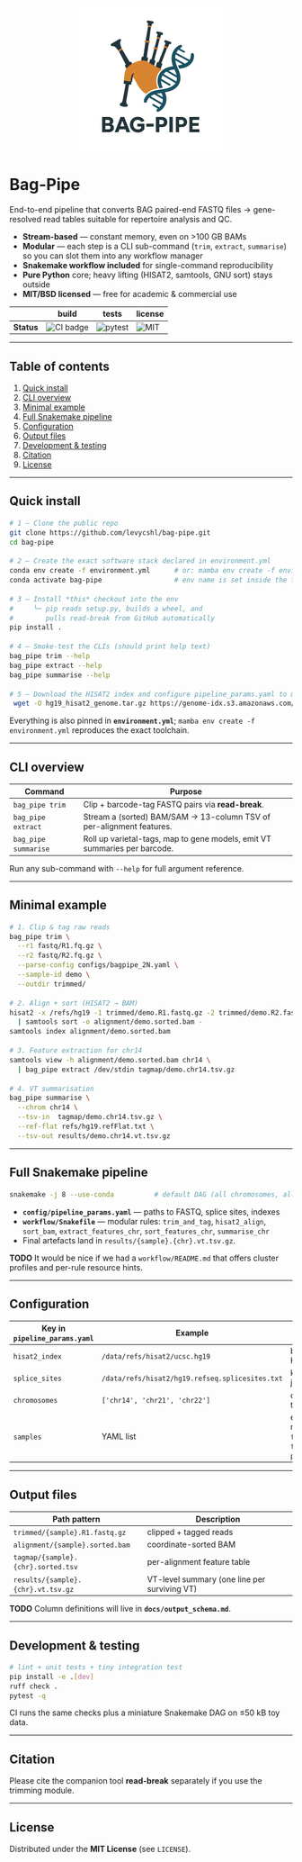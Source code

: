 <p align="center">
  <img src="docs/logo_bag-pipe.png" height="256" alt="bag-pipe logo"/>
</p>

# Bag-Pipe <!-- omit in toc -->

End-to-end pipeline that converts BAG paired-end FASTQ files → gene-resolved
read tables suitable for repertoire analysis and QC.

* **Stream-based** — constant memory, even on >100 GB BAMs  
* **Modular** — each step is a CLI sub-command (`trim`, `extract`, `summarise`)
  so you can slot them into any workflow manager  
* **Snakemake workflow included** for single-command reproducibility  
* **Pure Python** core; heavy lifting (HISAT2, samtools, GNU sort) stays outside  
* **MIT/BSD licensed** — free for academic & commercial use

| | build | tests | license |
|---|---|---|---|
| **Status** | ![CI badge](https://img.shields.io/badge/CI-passing-brightgreen?logo=github) | ![pytest](https://img.shields.io/badge/tests-100%25-brightgreen) | ![MIT](https://img.shields.io/badge/license-MIT-blue) |

---

## Table of contents <!-- omit in toc -->
1. [Quick install](#quick-install)
2. [CLI overview](#cli-overview)
3. [Minimal example](#minimal-example)
4. [Full Snakemake pipeline](#full-snakemake-pipeline)
5. [Configuration](#configuration)
6. [Output files](#output-files)
7. [Development & testing](#development--testing)
8. [Citation](#citation)
9. [License](#license)

---

## Quick install

```bash
# 1 – Clone the public repo
git clone https://github.com/levycshl/bag-pipe.git
cd bag-pipe

# 2 – Create the exact software stack declared in environment.yml
conda env create -f environment.yml      # or: mamba env create -f environment.yml
conda activate bag-pipe                  # env name is set inside the file

# 3 – Install *this* checkout into the env
#     └─ pip reads setup.py, builds a wheel, and
#        pulls read-break from GitHub automatically
pip install .

# 4 – Smoke-test the CLIs (should print help text)
bag_pipe trim --help
bag_pipe extract --help
bag_pipe summarise --help

# 5 – Download the HISAT2 index and configure pipeline_params.yaml to match your setup.
 wget -O hg19_hisat2_genome.tar.gz https://genome-idx.s3.amazonaws.com/hisat/hg19_genome.tar.gz


````

Everything is also pinned in **`environment.yml`**;
`mamba env create -f environment.yml` reproduces the exact toolchain.

---

## CLI overview

| Command              | Purpose                                                                   |
| -------------------- | ------------------------------------------------------------------------- |
| `bag_pipe trim`      | Clip + barcode-tag FASTQ pairs via **read-break**.                        |
| `bag_pipe extract`   | Stream a (sorted) BAM/SAM → 13-column TSV of per-alignment features.      |
| `bag_pipe summarise` | Roll up varietal-tags, map to gene models, emit VT summaries per barcode. |

Run any sub-command with `--help` for full argument reference.

---

## Minimal example

```bash
# 1. Clip & tag raw reads
bag_pipe trim \
  --r1 fastq/R1.fq.gz \
  --r2 fastq/R2.fq.gz \
  --parse-config configs/bagpipe_2N.yaml \
  --sample-id demo \
  --outdir trimmed/

# 2. Align + sort (HISAT2 → BAM)
hisat2 -x /refs/hg19 -1 trimmed/demo.R1.fastq.gz -2 trimmed/demo.R2.fastq.gz \
  | samtools sort -o alignment/demo.sorted.bam -
samtools index alignment/demo.sorted.bam

# 3. Feature extraction for chr14
samtools view -h alignment/demo.sorted.bam chr14 \
  | bag_pipe extract /dev/stdin tagmap/demo.chr14.tsv.gz

# 4. VT summarisation
bag_pipe summarise \
  --chrom chr14 \
  --tsv-in  tagmap/demo.chr14.tsv.gz \
  --ref-flat refs/hg19.refFlat.txt \
  --tsv-out results/demo.chr14.vt.tsv.gz
```

---

## Full Snakemake pipeline

```bash
snakemake -j 8 --use-conda          # default DAG (all chromosomes, all samples)
```

* **`config/pipeline_params.yaml`** — paths to FASTQ, splice sites, indexes
* **`workflow/Snakefile`** — modular rules: `trim_and_tag`, `hisat2_align`,
  `sort_bam`, `extract_features_chr`, `sort_features_chr`, `summarise_chr`
* Final artefacts land in `results/{sample}.{chr}.vt.tsv.gz`.

**TODO** It would be nice if we had a `workflow/README.md` that offers cluster profiles and per-rule resource hints.

---

## Configuration

| Key in `pipeline_params.yaml` | Example                                         | Meaning                                                      |
| ----------------------------- | ----------------------------------------------- | ------------------------------------------------------------ |
| `hisat2_index`                | `/data/refs/hisat2/ucsc.hg19`                   | basename of HISAT2 index                                     |
| `splice_sites`                | `/data/refs/hisat2/hg19.refseq.splicesites.txt` | known junctions                                              |
| `chromosomes`                 | `['chr14', 'chr21', 'chr22']`                   | chromosomes to process                                       |
| `samples`                     | YAML list                                       | each item needs `id`, `fastq_r1`, `fastq_r2`, `parse_config` |

---

## Output files

| Path pattern                       | Description                                  |
| ---------------------------------- | -------------------------------------------- |
| `trimmed/{sample}.R1.fastq.gz`     | clipped + tagged reads                       |
| `alignment/{sample}.sorted.bam`    | coordinate-sorted BAM                        |
| `tagmap/{sample}.{chr}.sorted.tsv` | per-alignment feature table                  |
| `results/{sample}.{chr}.vt.tsv.gz` | VT-level summary (one line per surviving VT) |

**TODO** Column definitions will live in **`docs/output_schema.md`**.

---

## Development & testing

```bash
# lint + unit tests + tiny integration test
pip install -e .[dev]
ruff check .
pytest -q
```

CI runs the same checks plus a miniature Snakemake DAG on ≤50 kB toy data.

---

## Citation

> 

Please cite the companion tool **read-break** separately if you use the trimming module.

---

## License

Distributed under the **MIT License** (see `LICENSE`).
